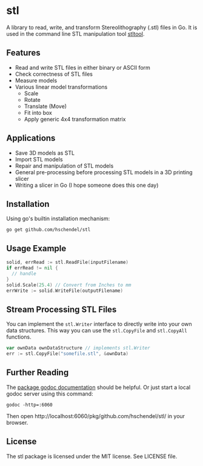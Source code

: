 stl
===

A library to read, write, and transform Stereolithography (.stl) files in Go.
It is used in the command line STL manipulation tool [stltool](https://github.com/hschendel/stltool).

Features
--------

* Read and write STL files in either binary or ASCII form
* Check correctness of STL files
* Measure models
* Various linear model transformations
  * Scale
  * Rotate
  * Translate (Move)
  * Fit into box
  * Apply generic 4x4 transformation matrix

Applications
------------

* Save 3D models as STL
* Import STL models
* Repair and manipulation of STL models
* General pre-processing before processing STL models in a 3D printing slicer
* Writing a slicer in Go (I hope someone does this one day)

Installation
------------

Using go's builtin installation mechanism:

    go get github.com/hschendel/stl

Usage Example
-------------

```go
solid, errRead := stl.ReadFile(inputFilename)
if errRead != nil {
  // handle
}
solid.Scale(25.4) // Convert from Inches to mm
errWrite := solid.WriteFile(outputFilename)
```

Stream Processing STL Files
---------------------------

You can implement the `stl.Writer` interface to directly write into your own data structures.
This way you can use the `stl.CopyFile` and `stl.CopyAll` functions.

```go
var ownData ownDataStructure // implements stl.Writer
err := stl.CopyFile("somefile.stl", &ownData)
```

Further Reading
---------------

The [package godoc documentation](https://pkg.go.dev/github.com/hschendel/stl)
should be helpful. Or just start a local godoc
server using this command:

    godoc -http=:6060

Then open http://localhost:6060/pkg/github.com/hschendel/stl/ in your browser.

License
-------

The stl package is licensed under the MIT license. See LICENSE file.
